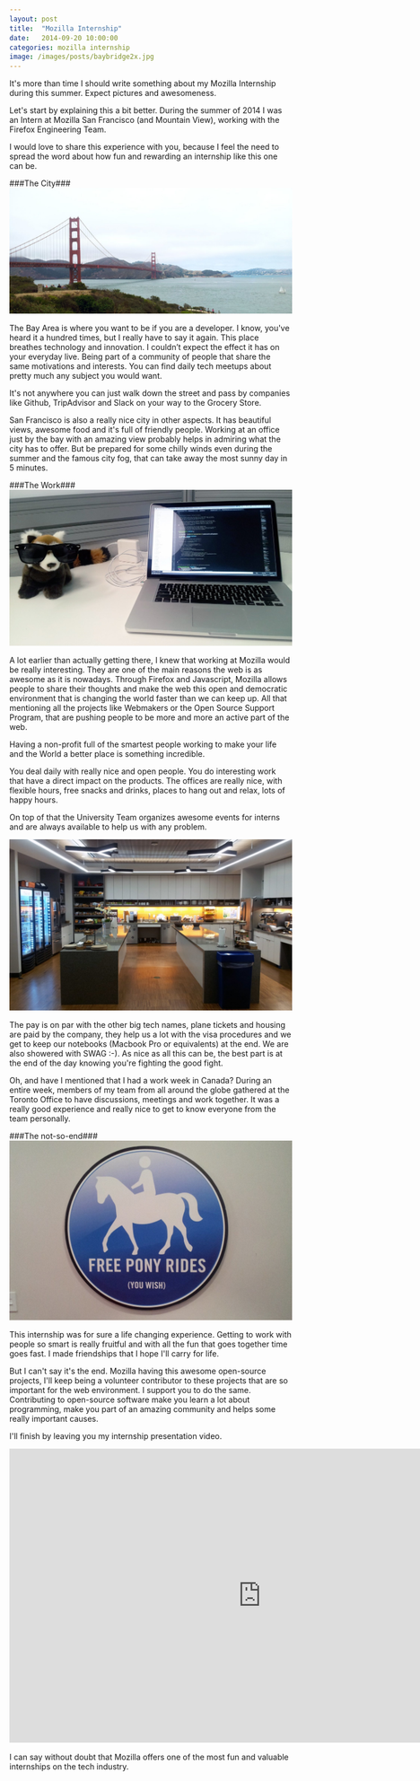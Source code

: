 ```yaml
---
layout: post
title:  "Mozilla Internship"
date:   2014-09-20 10:00:00
categories: mozilla internship
image: /images/posts/baybridge2x.jpg
---
```


It's more than time I should write something about my Mozilla Internship during this summer. Expect pictures and awesomeness.

Let's start by explaining this a bit better. During the summer of 2014 I was an Intern at Mozilla San Francisco (and Mountain View), working with the Firefox Engineering Team.

I would love to share this experience with you, because I feel the need to spread the word about how fun and rewarding an internship like this one can be.

###The City###
![Golden Gate Bridge](/images/in-content/golden-gate.jpg)

The Bay Area is where you want to be if you are a developer. I know, you've heard it a hundred times, but I really have to say it again. This place breathes technology and innovation.  I couldn’t expect the effect it has on your everyday live. Being part of a community of people that share the same motivations and interests. You can find daily tech meetups about pretty much any subject you would want.

It's not anywhere you can just walk down the street and pass by companies like Github, TripAdvisor and Slack on your way to the Grocery Store.

San Francisco is also a really nice city in other aspects. It has beautiful views, awesome food and it's full of friendly people. Working at an office just by the bay with an amazing view probably helps in admiring what the city has to offer. But be prepared for some chilly winds even during the summer and the famous city fog, that can take away the most sunny day in 5 minutes.

###The Work###
![My desk](/images/in-content/desk-panda.jpg)

A lot earlier than actually getting there, I knew that working at Mozilla would be really interesting. They are one of the main reasons the web is as awesome as it is nowadays. Through Firefox and Javascript, Mozilla allows people to share their thoughts and make the web this open and democratic environment that is changing the world faster than we can keep up. All that mentioning all the projects like Webmakers or the Open Source Support Program, that are pushing people to be more and more an active part of the web.

Having a non-profit full of the smartest people working to make your life and the World a better place is something incredible.

You deal daily with really nice and open people. You do interesting work that have a direct impact on the products. The offices are really nice, with flexible hours, free snacks and drinks, places to hang out and relax, lots of happy hours.

On top of that the University Team organizes awesome events for interns and are always available to help us with any problem.

![Kitchen](/images/in-content/mozilla-kitchen.jpg)

The pay is on par with the other big tech names, plane tickets and housing are paid by the company, they help us a lot with the visa procedures and we get to keep our notebooks (Macbook Pro or equivalents) at the end. We are also showered with SWAG :-). As nice as all this can be, the best part is at the end of the day knowing you're fighting the good fight.

Oh, and have I mentioned that I had a work week in Canada? During an entire week, members of my team from all around the globe gathered at the Toronto Office to have discussions, meetings and work together. It was a really good experience and really nice to get to know everyone from the team personally.

###The not-so-end###
![Pony rides](/images/in-content/pony-rides.jpg)

This internship was for sure a life changing experience. Getting to work with people so smart is really fruitful and with all the fun that goes together time goes fast. I made friendships that I hope I'll carry for life.

But I can't say it's the end. Mozilla having this awesome open-source projects, I'll keep being a volunteer contributor to these projects that are so important for the web environment. I support you to do the same. Contributing to open-source software make you learn a lot about programming, make you part of an amazing community and helps some really important causes.

I'll finish by leaving you my internship presentation video.

<iframe class="center-image" src="https://air.mozilla.org/shiny-icons-the-road-to-high-dpi-favicons-support/video/" width="896" height="524" frameborder="0" allowfullscreen></iframe>

I can say without doubt that Mozilla offers one of the most fun and valuable internships on the tech industry.

[presentation]:   https://air.mozilla.org/shiny-icons-the-road-to-high-DPI-favicons-support/
